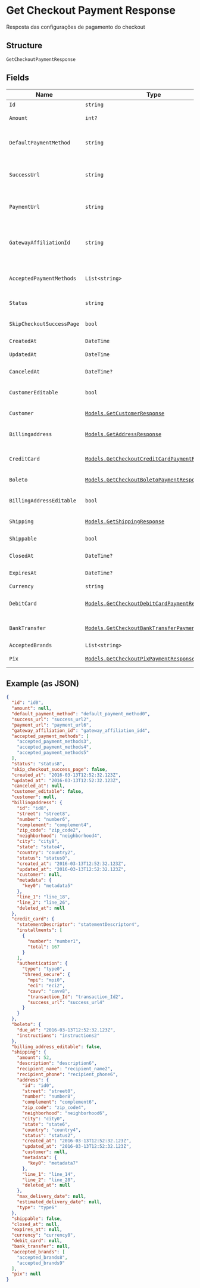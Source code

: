 
# Get Checkout Payment Response

Resposta das configurações de pagamento do checkout

## Structure

`GetCheckoutPaymentResponse`

## Fields

| Name | Type | Tags | Description |
|  --- | --- | --- | --- |
| `Id` | `string` | Required | - |
| `Amount` | `int?` | Optional | Valor em centavos |
| `DefaultPaymentMethod` | `string` | Required | Meio de pagamento padrão no checkout |
| `SuccessUrl` | `string` | Required | Url de redirecionamento de sucesso após o checkou |
| `PaymentUrl` | `string` | Required | Url para pagamento usando o checkout |
| `GatewayAffiliationId` | `string` | Required | Código da afiliação onde o pagamento será processado no gateway |
| `AcceptedPaymentMethods` | `List<string>` | Required | Meios de pagamento aceitos no checkout |
| `Status` | `string` | Required | Status do checkout |
| `SkipCheckoutSuccessPage` | `bool` | Required | Pular tela de sucesso pós-pagamento? |
| `CreatedAt` | `DateTime` | Required | Data de criação |
| `UpdatedAt` | `DateTime` | Required | Data de atualização |
| `CanceledAt` | `DateTime?` | Optional | Data de cancelamento |
| `CustomerEditable` | `bool` | Required | Torna o objeto customer editável |
| `Customer` | [`Models.GetCustomerResponse`](/doc/models/get-customer-response.md) | Optional | Dados do comprador |
| `Billingaddress` | [`Models.GetAddressResponse`](/doc/models/get-address-response.md) | Required | Dados do endereço de cobrança |
| `CreditCard` | [`Models.GetCheckoutCreditCardPaymentResponse`](/doc/models/get-checkout-credit-card-payment-response.md) | Required | Configurações de cartão de crédito |
| `Boleto` | [`Models.GetCheckoutBoletoPaymentResponse`](/doc/models/get-checkout-boleto-payment-response.md) | Required | Configurações de boleto |
| `BillingAddressEditable` | `bool` | Required | Indica se o billing address poderá ser editado |
| `Shipping` | [`Models.GetShippingResponse`](/doc/models/get-shipping-response.md) | Required | Configurações  de entrega |
| `Shippable` | `bool` | Required | Indica se possui entrega |
| `ClosedAt` | `DateTime?` | Optional | Data de fechamento |
| `ExpiresAt` | `DateTime?` | Optional | Data de expiração |
| `Currency` | `string` | Required | Moeda |
| `DebitCard` | [`Models.GetCheckoutDebitCardPaymentResponse`](/doc/models/get-checkout-debit-card-payment-response.md) | Optional | Configurações de cartão de débito |
| `BankTransfer` | [`Models.GetCheckoutBankTransferPaymentResponse`](/doc/models/get-checkout-bank-transfer-payment-response.md) | Optional | Bank transfer payment response |
| `AcceptedBrands` | `List<string>` | Required | Accepted Brands |
| `Pix` | [`Models.GetCheckoutPixPaymentResponse`](/doc/models/get-checkout-pix-payment-response.md) | Optional | Pix payment response |

## Example (as JSON)

```json
{
  "id": "id0",
  "amount": null,
  "default_payment_method": "default_payment_method0",
  "success_url": "success_url2",
  "payment_url": "payment_url6",
  "gateway_affiliation_id": "gateway_affiliation_id4",
  "accepted_payment_methods": [
    "accepted_payment_methods3",
    "accepted_payment_methods4",
    "accepted_payment_methods5"
  ],
  "status": "status8",
  "skip_checkout_success_page": false,
  "created_at": "2016-03-13T12:52:32.123Z",
  "updated_at": "2016-03-13T12:52:32.123Z",
  "canceled_at": null,
  "customer_editable": false,
  "customer": null,
  "billingaddress": {
    "id": "id8",
    "street": "street8",
    "number": "number6",
    "complement": "complement4",
    "zip_code": "zip_code2",
    "neighborhood": "neighborhood4",
    "city": "city8",
    "state": "state4",
    "country": "country2",
    "status": "status0",
    "created_at": "2016-03-13T12:52:32.123Z",
    "updated_at": "2016-03-13T12:52:32.123Z",
    "customer": null,
    "metadata": {
      "key0": "metadata5"
    },
    "line_1": "line_18",
    "line_2": "line_26",
    "deleted_at": null
  },
  "credit_card": {
    "statementDescriptor": "statementDescriptor4",
    "installments": [
      {
        "number": "number1",
        "total": 167
      }
    ],
    "authentication": {
      "type": "type0",
      "threed_secure": {
        "mpi": "mpi0",
        "eci": "eci2",
        "cavv": "cavv8",
        "transaction_Id": "transaction_Id2",
        "success_url": "success_url4"
      }
    }
  },
  "boleto": {
    "due_at": "2016-03-13T12:52:32.123Z",
    "instructions": "instructions2"
  },
  "billing_address_editable": false,
  "shipping": {
    "amount": 52,
    "description": "description6",
    "recipient_name": "recipient_name2",
    "recipient_phone": "recipient_phone6",
    "address": {
      "id": "id0",
      "street": "street0",
      "number": "number8",
      "complement": "complement6",
      "zip_code": "zip_code4",
      "neighborhood": "neighborhood6",
      "city": "city0",
      "state": "state6",
      "country": "country4",
      "status": "status2",
      "created_at": "2016-03-13T12:52:32.123Z",
      "updated_at": "2016-03-13T12:52:32.123Z",
      "customer": null,
      "metadata": {
        "key0": "metadata7"
      },
      "line_1": "line_14",
      "line_2": "line_28",
      "deleted_at": null
    },
    "max_delivery_date": null,
    "estimated_delivery_date": null,
    "type": "type6"
  },
  "shippable": false,
  "closed_at": null,
  "expires_at": null,
  "currency": "currency0",
  "debit_card": null,
  "bank_transfer": null,
  "accepted_brands": [
    "accepted_brands8",
    "accepted_brands9"
  ],
  "pix": null
}
```

